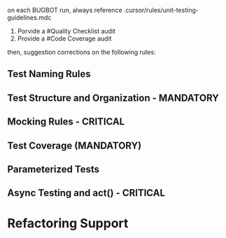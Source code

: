 on each BUGBOT run, always reference .cursor/rules/unit-testing-guidelines.mdc

1. Porvide a #Quality Checklist audit
2. Provide a #Code Coverage audit

then, suggestion corrections on the following rules:

## Test Naming Rules
## Test Structure and Organization - MANDATORY
## Mocking Rules - CRITICAL
## Test Coverage (MANDATORY)
## Parameterized Tests
## Async Testing and act() - CRITICAL
# Refactoring Support

